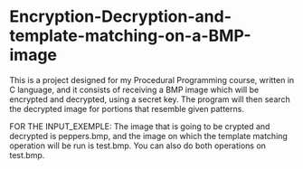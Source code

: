 # Encryption-Decryption-and-template-matching-on-a-BMP-image
This is a project designed for my Procedural Programming course, written in C language, 
and it consists of receiving a BMP image which will be encrypted and decrypted, using a secret key. 
The program will then search the decrypted image for portions that resemble given patterns.

FOR THE INPUT_EXEMPLE:
The image that is going to be crypted and decrypted is peppers.bmp, and the image on which the template matching operation
will be run is test.bmp. You can also do both operations on test.bmp.
